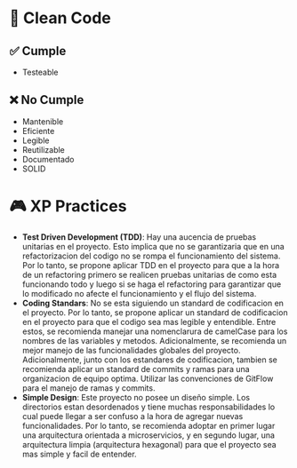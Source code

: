 # 🧹 Clean Code
## ✅ Cumple
- Testeable

## ❌ No Cumple
- Mantenible
- Eficiente
- Legible
- Reutilizable
- Documentado
- SOLID

# 🎮 XP Practices
- **Test Driven Development (TDD)**: Hay una aucencia de pruebas unitarias en el proyecto. 
  Esto implica que no se garantizaria que en una refactorizacion del codigo no se rompa el 
  funcionamiento del sistema. Por lo tanto, se propone aplicar TDD en el proyecto para que a 
  la hora de un refactoring primero se realicen pruebas unitarias de como esta funcionando 
  todo y luego si se haga el refactoring para garantizar que lo modificado no afecte el 
  funcionamiento y el flujo del sistema.
- **Coding Standars**: No se esta siguiendo un standard de codificacion en el proyecto. 
  Por lo tanto, se propone aplicar un standard de codificacion en el proyecto para que el 
  codigo sea mas legible y entendible. Entre estos, se recomienda manejar una nomenclarura 
  de camelCase para los nombres de las variables y metodos. Adicionalmente, se recomienda un 
  mejor manejo de las funcionalidades globales del proyecto. Adicionalmente, junto con los 
  estandares de codificacion, tambien se recomienda aplicar un standard de commits y ramas 
  para una organizacion de equipo optima. Utilizar las convenciones de GitFlow para el manejo 
  de ramas y commits.
- **Simple Design**: Este proyecto no posee un diseño simple. Los directorios estan 
  desordenados y tiene muchas responsabilidades lo cual puede llegar a ser confuso a la hora 
  de agregar nuevas funcionalidades. Por lo tanto, se recomienda adoptar en primer lugar una 
  arquitectura orientada a microservicios, y en segundo lugar, una arquitectura limpia 
  (arquitectura hexagonal) para que el proyecto sea mas simple y facil de entender.
